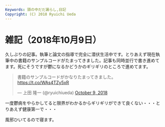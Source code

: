 ```yaml
---
Keywords: 頭の中だだ漏らし,日記
Copyright: (C) 2018 Ryuichi Ueda
---
```


# 雑記（2018年10月9日）

久しぶりの記事。執筆と論文の指導で完全に潜伏生活中です。とりあえず現在執筆中の書籍のサンプルコードがたまってきました。記事も同時並行で書き進めてます。死にそうですが鬱になるかどうかのギリギリのところで進めてます。

<blockquote class="twitter-tweet" data-partner="tweetdeck"><p lang="ja" dir="ltr">書籍のサンプルコードがかなりたまってきました。<a href="https://t.co/WAs4TZy5xR">https://t.co/WAs4TZy5xR</a></p>&mdash; 上田 隆一 (@ryuichiueda) <a href="https://twitter.com/ryuichiueda/status/1049654013250215936?ref_src=twsrc%5Etfw">October 9, 2018</a></blockquote>
<script async src="https://platform.twitter.com/widgets.js" charset="utf-8"></script>

一度鬱病をやらかしてると限界がわかるからギリギリができて良くない・・・とりあえず健康第一で・・・


風邪ひいてるので寝ます。
